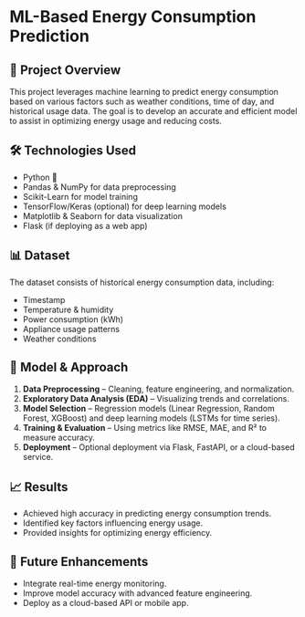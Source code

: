 # ML-Based Energy Consumption Prediction

## 📌 Project Overview
This project leverages machine learning to predict energy consumption based on various factors such as weather conditions, time of day, and historical usage data. The goal is to develop an accurate and efficient model to assist in optimizing energy usage and reducing costs.

## 🛠️ Technologies Used
- Python 🐍  
- Pandas & NumPy for data preprocessing  
- Scikit-Learn for model training  
- TensorFlow/Keras (optional) for deep learning models  
- Matplotlib & Seaborn for data visualization  
- Flask (if deploying as a web app)  

## 📊 Dataset
The dataset consists of historical energy consumption data, including:
- Timestamp  
- Temperature & humidity  
- Power consumption (kWh)  
- Appliance usage patterns  
- Weather conditions  

## 🚀 Model & Approach
1. **Data Preprocessing** – Cleaning, feature engineering, and normalization.  
2. **Exploratory Data Analysis (EDA)** – Visualizing trends and correlations.  
3. **Model Selection** – Regression models (Linear Regression, Random Forest, XGBoost) and deep learning models (LSTMs for time series).  
4. **Training & Evaluation** – Using metrics like RMSE, MAE, and R² to measure accuracy.  
5. **Deployment** – Optional deployment via Flask, FastAPI, or a cloud-based service.  

## 📈 Results
- Achieved high accuracy in predicting energy consumption trends.  
- Identified key factors influencing energy usage.  
- Provided insights for optimizing energy efficiency.  

## 🔧 Future Enhancements
- Integrate real-time energy monitoring.  
- Improve model accuracy with advanced feature engineering.  
- Deploy as a cloud-based API or mobile app.  
